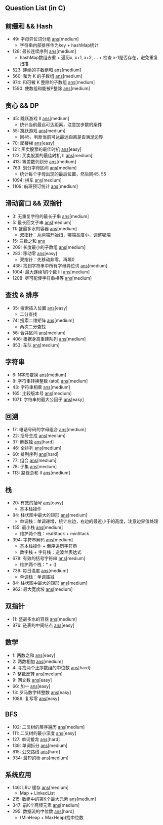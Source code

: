 Question List (in C)
----------------------------

## 前缀和 && Hash
- 49: 字母异位词分组 [ans](./src/hash_q/group_anagrams.c)[medium]
    - 字符串内部排序作为key + hashMap统计
- 128: 最长连续序列 [ans](./src/hash_q/long_con_seq.c)[medium]
    - hashMap数组去重 + 遍历x, x+1, x+2, ... + 检查 x-1是否存在，避免重复扫描
- 523: 连续的子数组和 [ans](./include/array/cont_subarray_sum.h)[medium]
- 560: 和为 K 的子数组 [ans](./include/array/sub_sum_k.h)[medium]
- 974: 和可被 K 整除的子数组 [ans](./include/array/sub_sum_divisible.h)[medium]
- 1590: 使数组和能被P整除 [ans](./include/prefix_sum/make_sum_divisible_by_p.h)[medium]

## 贪心 && DP
- 45: 跳跃游戏 II [ans](./src/greedy_dp_q/jump_game_2.c)[medium]
    - 统计当前最远可达距离，注意加步数的条件
- 55: 跳跃游戏 [ans](./src/greedy_dp_q/jump_game.c)[medium]
    - 同45，判断当前可达最远距离是否满足边界
- 70: 爬楼梯 [ans](./src/greedy_dp_q/climb_stair.c)[easy]
- 121: 买卖股票的最佳时机 [ans](./src/greedy_dp_q/max_pro.c)[easy]
- 122: 买卖股票的最佳时机 II [ans](./include/array/best_time_sell_stock_2.h)[medium]
- 413: 等差数列划分 [ans](./include/array/arith_slices.h)[medium]
- 763: 划分字母区间 [ans](./src/greedy_dp_q/partition_lab.c)[medium]
    - 统计每个字母出现的最后位置，然后同45, 55
- 1094: 拼车 [ans](./include/array/car_pooling.h)[medium]
- 1109: 航班预订统计 [ans](./include/array/flight_bookings.h)[medium]

## 滑动窗口 && 双指针
- 3: 无重复字符的最长子串 [ans](./include/sliding_win/long_sub_str_wo_repeat.h)[medium]
- 5: 最长回文子串 [ans](./include/sliding_win/long_palind_sub_str.h)[medium]
- 11: 盛最多水的容器 [ans](./src/slide_two_q/container_with_water.c)[medium]
    - 双指针：从两端开始扫，哪端高度小，调整哪端
- 15: 三数之和 [ans](./src/slide_two_q/)
- 209: 长度最小的子数组 [ans](./include/sliding_win/min_size_sub_array.h)[medium]
- 283: 移动零 [ans](./src/slide_two_q/move_zero.c)[easy]
    - 双指针：先移动非零，再填0
- 438: 找到字符串中所有字母异位词 [ans](./include/sliding_win/find_anagrams.h)[medium]
- 1004: 最大连续1的个数 III [ans](./include/sliding_win/max_con_ones_3.h)[medium]
- 1208: 尽可能使字符串相等 [ans](./include/sliding_win/get_equal_sub_str.h)[medium]

## 查找 & 排序
- 35: 搜索插入位置 [ans](./src/find_sort_q/search_insert_pos.c)[easy]
    - 二分查找
- 74: 搜索二维矩阵 [ans](./src/find_sort_q/search_2d_mat.c)[medium]
    - 两次二分查找
- 56: 合并区间 [ans](./include/sorting/merge_intervals.h)[medium]
- 406: 根据身高重建队列 [ans](./include/sorting/queue_rebuild_by_height.h)[medium]
- 853: 车队 [ans](./include/sorting/car_fleet.h)[medium]

## 字符串
- 6: N字形变换 [ans](./include/str/zigzag_conversion.h)[medium]
- 8: 字符串转换整数 (atoi) [ans](./include/str/my_atoi.h)[medium]
- 43: 字符串相乘 [ans](./include/str/multiply_str.h)[medium]
- 165: 比较版本号 [ans](./include/str/compare_version.h)[medium]
- 1071: 字符串的最大公因子 [ans](./include/str/greatest_common_divisor_str.h)[easy]

## 回溯
- 17: 电话号码的字母组合 [ans](./include/backtrack/letter_combine_of_phone_num.h)[medium]
- 22: 括号生成 [ans](./include/backtrack/gen_parenth.h)[medium]
- 37: 解数独 [ans](./include/backtrack/solve_sudoku.h)[hard]
- 46: 全排列 [ans](./include/backtrack/permutations.h)[medium]
- 60: 排列序列 [ans](./include/backtrack/permutation_seq.h)[hard]
- 77: 组合 [ans](./include/backtrack/combine.h)[medium]
- 78: 子集 [ans](./include/backtrack/subsets.h)[medium]
- 113: 路径总和 II [ans](./include/backtrack/path_sum_2.h)[medium]

## 栈
- 20: 有效的括号 [ans](./src/stack_q/valid_paren.c)[easy]
    - 基本栈操作
- 84: 柱状图中最大的矩形 [ans](./src/stack_q/largest_rect_hist.c)[medium]
    - 单调栈：单调递增，统计左边，右边的最近小于的高度，注意边界值处理
- 155: 最小栈 [ans](./src/stack_q/min_stack.c)[medium]
    - 维护两个栈：realStack + minStack
- 394: 字符串解码 [ans](./src/stack_q/decode_str.c)[medium]
    - 基本栈操作 + 倒序遍历字符串
    - 数字栈 + 字符栈：逆波兰表达式
- 678: 有效的括号字符串 [ans](./src/stack_q/valid_paren_str.c)[medium]
    - 维护两个栈：* + ()
- 739: 每日温度 [ans](./src/stack_q/daily_temp.c)[medium]
    - 单调栈：单调递减
- 84: 柱状图中最大的矩形 [ans](./include/array/largest_rectangle_his.h)[medium]
- 962: 最大宽度坡 [ans](./include/array/max_width_ramp.h)[medium]

## 双指针
- 11: 盛最多水的容器 [ans](./include/two_pointer/container_with_most_water.h)[medium]
- 876: 链表的中间结点 [ans](./include/two_pointer/)[easy]

## 数学
- 1: 两数之和 [ans](./src/math_q/two_sum.c)[easy]
- 2: 两数相加 [ans](./include/math/add_two_numbers.h)[medium]
- 4: 寻找两个正序数组的中位数 [ans](./include/math/median_two_sorted_array.h)[hard]
- 7: 整数反转 [ans](./include/math/reverse_integer.h)[medium]
- 9: 回文数 [ans](./src/math_q/palindrome_num.c)[easy]
- 66: 加一 [ans](./src/math_q/plus_one.c)[easy]
- 13: 罗马数字转整数 [ans](./src/math/roman_2_int.c)[easy]
- 1089: 复写零 [ans](./include/math/duplicate_zeros.h)[easy]

## BFS
- 102: 二叉树的层序遍历 [ans](./src/bfs_q/level_order_trav.c)[medium]
- 111: 二叉树的最小深度 [ans](./src/bfs_q/min_depth_bin_tree.c)[easy]
- 127: 单词接龙 [ans](./include/bfs/word_ladder.h)[hard]
- 139: 单词拆分 [ans](./include/bfs/word_break.h)[medium]
- 815: 公交路线 [ans](./include/bfs/bus_routes.h)[hard]
- 934: 最短的桥 [ans](./include/bfs/shortest_bridge.h)[medium]

## 系统应用
- 146: LRU 缓存 [ans](./src/app_sys_q/lru_cache.c)[medium]
    - Map + LinkedList
- 215: 数组中的第K个最大元素 [ans](./src/app_sys_q/kth_largest.c)[medium]
- 347: 前K个高频元素 [ans](./src/app_sys_q/top_k_freq.c)[medium]
- 295: 数据流的中位数 [ans](./src/app_sys_q/find_median_from_stream.c)[hard]
    - (MinHeap + MaxHeap)找中位数